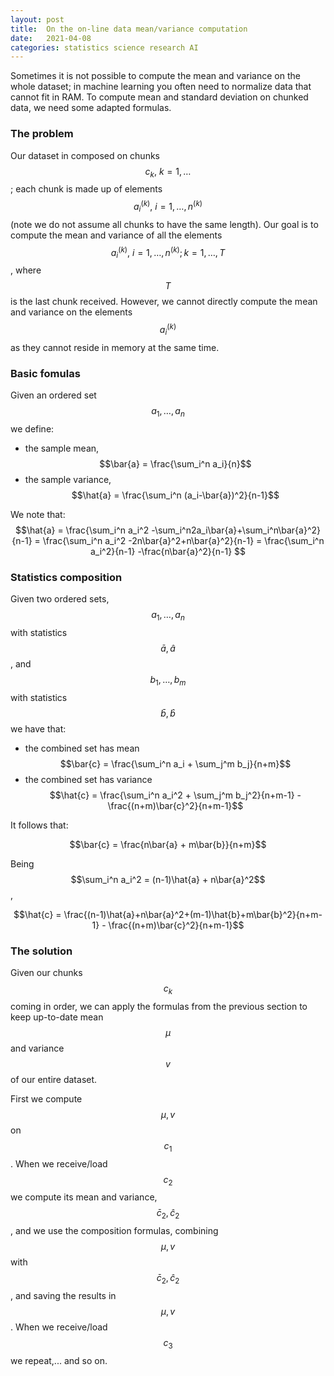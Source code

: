 ```yaml
---
layout: post
title:  On the on-line data mean/variance computation
date:   2021-04-08
categories: statistics science research AI
---
```


Sometimes it is not possible to compute the mean and variance on the whole dataset; in machine learning you often need to normalize data that cannot fit in RAM.
To compute mean and standard deviation on chunked data, we need some adapted formulas.

### The problem
Our dataset in composed on chunks $$c_k,\ k=1,\dots$$; each chunk is made up of elements $$a_i^{(k)},\ i=1,\dots,n^{(k)}$$ (note we do not assume all chunks to have the same length).
Our goal is to compute the mean and variance of all the elements $$a_i^{(k)},\ i=1,\dots,n^{(k)};k=1,\dots,T$$, where $$T$$ is the last chunk received.
However, we cannot directly compute the mean and variance on the elements $$a_i^{(k)}$$ as they cannot reside in memory at the same time.

### Basic fomulas
Given an ordered set $$a_1,\dots,a_n$$ we define:

 * the sample mean, $$\bar{a} = \frac{\sum_i^n a_i}{n}$$
 * the sample variance, $$\hat{a} = \frac{\sum_i^n (a_i-\bar{a})^2}{n-1}$$

We note that:
$$\hat{a} = \frac{\sum_i^n a_i^2 -\sum_i^n2a_i\bar{a}+\sum_i^n\bar{a}^2}{n-1} = \frac{\sum_i^n a_i^2 -2n\bar{a}^2+n\bar{a}^2}{n-1} = \frac{\sum_i^n a_i^2}{n-1} -\frac{n\bar{a}^2}{n-1}  $$

### Statistics composition
Given two ordered sets, $$a_1,\dots,a_n$$ with statistics $$\bar{a},\hat{a}$$, and $$b_1,\dots,b_m$$ with statistics $$\bar{b},\hat{b}$$ we have that:

 * the combined set has mean $$\bar{c} = \frac{\sum_i^n a_i + \sum_j^m b_j}{n+m}$$
 * the combined set has variance $$\hat{c} = \frac{\sum_i^n a_i^2 + \sum_j^m b_j^2}{n+m-1} - \frac{(n+m)\bar{c}^2}{n+m-1}$$

It follows that:

$$\bar{c} = \frac{n\bar{a} + m\bar{b}}{n+m}$$

Being $$\sum_i^n a_i^2 = (n-1)\hat{a} + n\bar{a}^2$$,

$$\hat{c} = \frac{(n-1)\hat{a}+n\bar{a}^2+(m-1)\hat{b}+m\bar{b}^2}{n+m-1} - \frac{(n+m)\bar{c}^2}{n+m-1}$$

### The solution
Given our chunks $$c_k$$ coming in order, we can apply the formulas from the previous section to keep up-to-date mean $$\mu$$ and variance $$v$$ of our entire dataset.

First we compute $$\mu,v$$ on $$c_1$$. When we receive/load $$c_2$$ we compute its mean and variance, $$\bar{c}_2,\hat{c}_2$$, and we use the composition formulas, combining $$\mu,v$$ with $$\bar{c}_2,\hat{c}_2$$, and saving the results in $$\mu,v$$. When we receive/load $$c_3$$ we repeat,... and so on.
